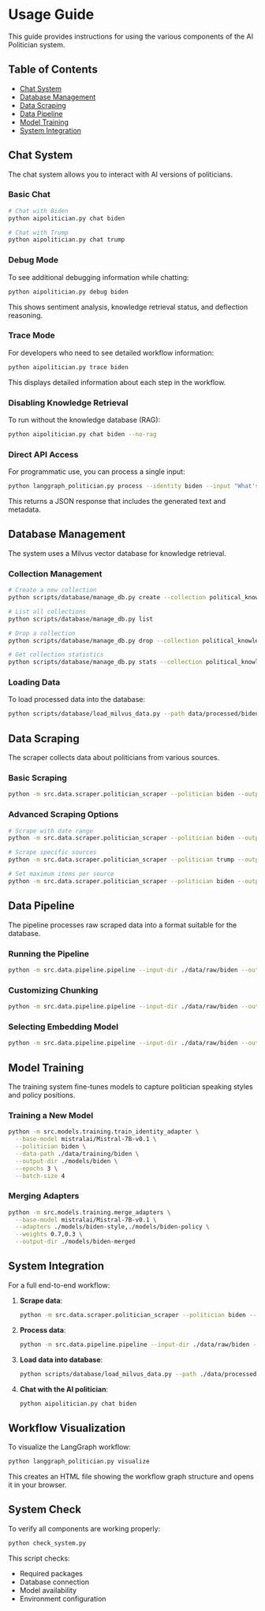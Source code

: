 # Usage Guide

This guide provides instructions for using the various components of the AI Politician system.

## Table of Contents

- [Chat System](#chat-system)
- [Database Management](#database-management)
- [Data Scraping](#data-scraping)
- [Data Pipeline](#data-pipeline)
- [Model Training](#model-training)
- [System Integration](#system-integration)

## Chat System

The chat system allows you to interact with AI versions of politicians.

### Basic Chat

```bash
# Chat with Biden
python aipolitician.py chat biden

# Chat with Trump
python aipolitician.py chat trump
```

### Debug Mode

To see additional debugging information while chatting:

```bash
python aipolitician.py debug biden
```

This shows sentiment analysis, knowledge retrieval status, and deflection reasoning.

### Trace Mode

For developers who need to see detailed workflow information:

```bash
python aipolitician.py trace biden
```

This displays detailed information about each step in the workflow.

### Disabling Knowledge Retrieval

To run without the knowledge database (RAG):

```bash
python aipolitician.py chat biden --no-rag
```

### Direct API Access

For programmatic use, you can process a single input:

```bash
python langgraph_politician.py process --identity biden --input "What's your position on climate change?"
```

This returns a JSON response that includes the generated text and metadata.

## Database Management

The system uses a Milvus vector database for knowledge retrieval.

### Collection Management

```bash
# Create a new collection
python scripts/database/manage_db.py create --collection political_knowledge

# List all collections
python scripts/database/manage_db.py list

# Drop a collection
python scripts/database/manage_db.py drop --collection political_knowledge

# Get collection statistics
python scripts/database/manage_db.py stats --collection political_knowledge
```

### Loading Data

To load processed data into the database:

```bash
python scripts/database/load_milvus_data.py --path data/processed/biden --politician biden
```

## Data Scraping

The scraper collects data about politicians from various sources.

### Basic Scraping

```bash
python -m src.data.scraper.politician_scraper --politician biden --output-dir ./data/raw/biden
```

### Advanced Scraping Options

```bash
# Scrape with date range
python -m src.data.scraper.politician_scraper --politician biden --output-dir ./data/raw/biden --start-date 2021-01-20 --end-date 2023-01-20

# Scrape specific sources
python -m src.data.scraper.politician_scraper --politician trump --output-dir ./data/raw/trump --sources whitehouse,campaign,twitter

# Set maximum items per source
python -m src.data.scraper.politician_scraper --politician biden --output-dir ./data/raw/biden --max-items 100
```

## Data Pipeline

The pipeline processes raw scraped data into a format suitable for the database.

### Running the Pipeline

```bash
python -m src.data.pipeline.pipeline --input-dir ./data/raw/biden --output-dir ./data/processed/biden --politician biden
```

### Customizing Chunking

```bash
python -m src.data.pipeline.pipeline --input-dir ./data/raw/biden --output-dir ./data/processed/biden --politician biden --chunk-size 1000 --chunk-overlap 200
```

### Selecting Embedding Model

```bash
python -m src.data.pipeline.pipeline --input-dir ./data/raw/biden --output-dir ./data/processed/biden --politician biden --embedding-model sentence-transformers/all-mpnet-base-v2
```

## Model Training

The training system fine-tunes models to capture politician speaking styles and policy positions.

### Training a New Model

```bash
python -m src.models.training.train_identity_adapter \
  --base-model mistralai/Mistral-7B-v0.1 \
  --politician biden \
  --data-path ./data/training/biden \
  --output-dir ./models/biden \
  --epochs 3 \
  --batch-size 4
```

### Merging Adapters

```bash
python -m src.models.training.merge_adapters \
  --base-model mistralai/Mistral-7B-v0.1 \
  --adapters ./models/biden-style,./models/biden-policy \
  --weights 0.7,0.3 \
  --output-dir ./models/biden-merged
```

## System Integration

For a full end-to-end workflow:

1. **Scrape data**:
   ```bash
   python -m src.data.scraper.politician_scraper --politician biden --output-dir ./data/raw/biden
   ```

2. **Process data**:
   ```bash
   python -m src.data.pipeline.pipeline --input-dir ./data/raw/biden --output-dir ./data/processed/biden --politician biden
   ```

3. **Load data into database**:
   ```bash
   python scripts/database/load_milvus_data.py --path ./data/processed/biden --politician biden
   ```

4. **Chat with the AI politician**:
   ```bash
   python aipolitician.py chat biden
   ```

## Workflow Visualization

To visualize the LangGraph workflow:

```bash
python langgraph_politician.py visualize
```

This creates an HTML file showing the workflow graph structure and opens it in your browser.

## System Check

To verify all components are working properly:

```bash
python check_system.py
```

This script checks:
- Required packages
- Database connection
- Model availability
- Environment configuration 
